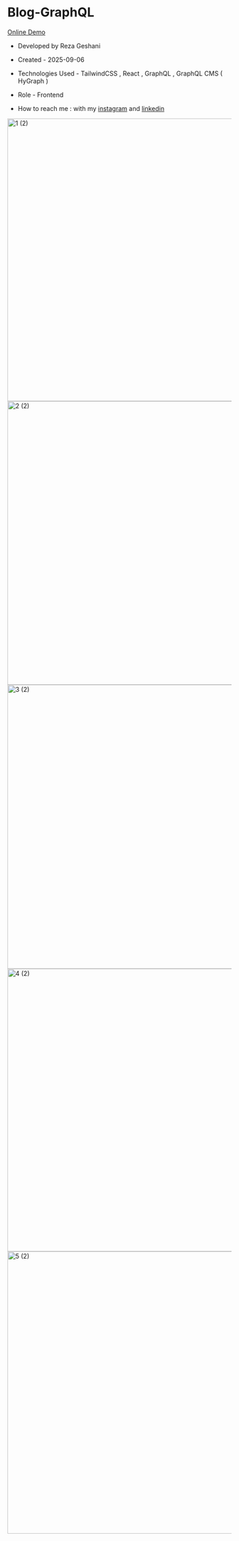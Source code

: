 # Blog-GraphQL           

[Online Demo](https://blog-graph-ql-ebon.vercel.app/)

- Developed by Reza Geshani                  

- Created - 2025-09-06

- Technologies Used - TailwindCSS , React , GraphQL , GraphQL CMS ( HyGraph )

- Role - Frontend

- How to reach me : with my [instagram](https://www.instagram.com/rezageshani_web) and [linkedin](http://www.linkedin.com/in/reza-geshani-web)


<img width="1346" height="636" alt="1 (2)" src="https://github.com/user-attachments/assets/4914da45-a055-4b57-9e6e-c247aced21c0" />

<img width="1348" height="638" alt="2 (2)" src="https://github.com/user-attachments/assets/912b7d0f-7122-4e16-889d-b4b75075ba40" />

<img width="1349" height="639" alt="3 (2)" src="https://github.com/user-attachments/assets/931aa303-764c-4214-acb9-5c219f9dcd5e" />

<img width="1348" height="636" alt="4 (2)" src="https://github.com/user-attachments/assets/a64e965d-4e03-48fe-bef0-d26dfdc48393" />

<img width="1345" height="635" alt="5 (2)" src="https://github.com/user-attachments/assets/bd8b1443-e964-4f7b-9edc-347191f1fcb3" />

